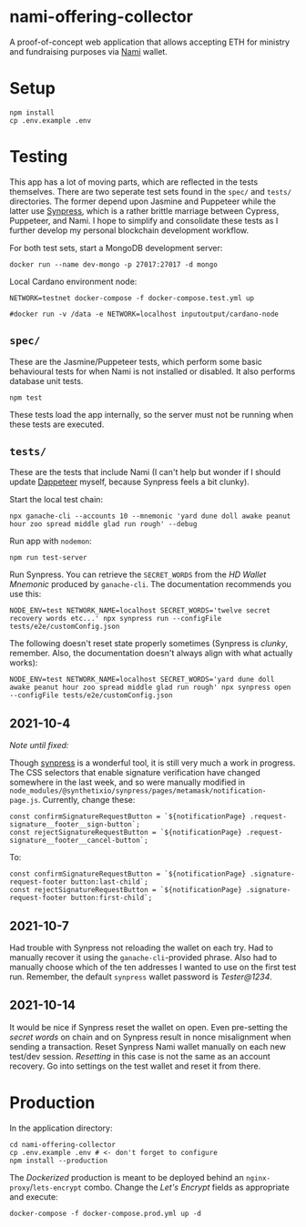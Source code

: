 nami-offering-collector
=======================

A proof-of-concept web application that allows accepting ETH for ministry and fundraising purposes via [Nami](https://namiwallet.io/) wallet.

# Setup

```
npm install
cp .env.example .env
```

# Testing

This app has a lot of moving parts, which are reflected in the tests themselves. There are two seperate test sets found in the `spec/` and `tests/` directories. The former depend upon Jasmine and Puppeteer while the latter use [Synpress](https://github.com/Synthetixio/synpress), which is a rather brittle marriage between Cypress, Puppeteer, and Nami. I hope to simplify and consolidate these tests as I further develop my personal blockchain development workflow.

For both test sets, start a MongoDB development server:

```
docker run --name dev-mongo -p 27017:27017 -d mongo
```

Local Cardano environment node:

```
NETWORK=testnet docker-compose -f docker-compose.test.yml up

#docker run -v /data -e NETWORK=localhost inputoutput/cardano-node
```

## `spec/`

These are the Jasmine/Puppeteer tests, which perform some basic behavioural tests for when Nami is not installed or disabled. It also performs database unit tests.

```
npm test
```

These tests load the app internally, so the server must not be running when these tests are executed.

## `tests/`

These are the tests that include Nami (I can't help but wonder if I should update [Dappeteer](https://github.com/decentraland/dappeteer) myself, because Synpress feels a bit clunky).

Start the local test chain:

```
npx ganache-cli --accounts 10 --mnemonic 'yard dune doll awake peanut hour zoo spread middle glad run rough' --debug
```

Run app with `nodemon`:

```
npm run test-server
```

Run Synpress. You can retrieve the `SECRET_WORDS` from the _HD Wallet Mnemonic_ produced by `ganache-cli`. The documentation recommends you use this:

```
NODE_ENV=test NETWORK_NAME=localhost SECRET_WORDS='twelve secret recovery words etc...' npx synpress run --configFile tests/e2e/customConfig.json
```

The following doesn't reset state properly sometimes (Synpress is _clunky_, remember. Also, the documentation doesn't always align with what actually works):

```
NODE_ENV=test NETWORK_NAME=localhost SECRET_WORDS='yard dune doll awake peanut hour zoo spread middle glad run rough' npx synpress open --configFile tests/e2e/customConfig.json
```

## 2021-10-4

_Note until fixed:_

Though [synpress](https://github.com/Synthetixio/synpress) is a wonderful tool, it is still very much a work in progress. The CSS selectors that enable signature verification have changed somewhere in the last week, and so were manually modified in `node_modules/@synthetixio/synpress/pages/metamask/notification-page.js`. Currently, change these:

```
const confirmSignatureRequestButton = `${notificationPage} .request-signature__footer__sign-button`;
const rejectSignatureRequestButton = `${notificationPage} .request-signature__footer__cancel-button`;
```

To:

```
const confirmSignatureRequestButton = `${notificationPage} .signature-request-footer button:last-child`;
const rejectSignatureRequestButton = `${notificationPage} .signature-request-footer button:first-child`;
```

## 2021-10-7

Had trouble with Synpress not reloading the wallet on each try. Had to manually recover it using the `ganache-cli`-provided phrase. Also had to manually choose which of the ten addresses I wanted to use on the first test run. Remember, the default `synpress` wallet password is _Tester@1234_.

## 2021-10-14

It would be nice if Synpress reset the wallet on open. Even pre-setting the _secret words_ on chain and on Synpress result in nonce misalignment when sending a transaction. Reset Synpress Nami wallet manually on each new test/dev session. _Resetting_ in this case is not the same as an account recovery. Go into settings on the test wallet and reset it from there.

# Production

In the application directory:

```
cd nami-offering-collector
cp .env.example .env # <- don't forget to configure
npm install --production
```

The _Dockerized_ production is meant to be deployed behind an `nginx-proxy`/`lets-encrypt` combo. Change the _Let's Encrypt_ fields as appropriate and execute:

```
docker-compose -f docker-compose.prod.yml up -d
```



